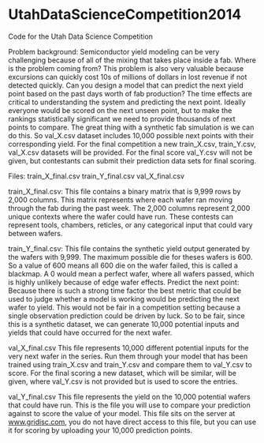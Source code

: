 UtahDataScienceCompetition2014
==============================

Code for the Utah Data Science Competition

Problem background: Semiconductor yield modeling can be very challenging because of all of the mixing that takes place inside a fab. Where is the problem coming from? This problem is also very valuable because excursions can quickly cost 10s of millions of dollars in lost revenue if not detected quickly. Can you design a model that can predict the next yield point based on the past days worth of fab production? The time effects are critical to understanding the system and predicting the next point. Ideally everyone would be scored on the next unseen point, but to make the rankings statistically significant we need to provide thousands of next points to compare. The great thing with a synthetic fab simulation is we can do this. So val_X.csv dataset includes 10,000 possible next points with their corresponding yield. For the final competition a new train_X.csv, train_Y.csv, val_X.csv datasets will be provided. For the final score val_Y.csv will not be given, but contestants can submit their prediction data sets for final scoring.

Files:
train_X_final.csv
train_Y_final.csv
val_X_final.csv

train_X_final.csv: This file contains a binary matrix that is 9,999 rows by 2,000 columns. This matrix represents where each wafer ran moving through the fab during the past week. The 2,000 columns represent 2,000 unique contexts where the wafer could have run. These contests can represent tools, chambers, reticles, or any categorical input that could vary between wafers.

train_Y_final.csv: This file contains the synthetic yield output generated by the wafers with 9,999. The maximum possible die for theses wafers is 600. So a value of 600 means all 600 die on the wafer failed, this is called a blackmap. A 0 would mean a perfect wafer, where all wafers passed, which is highly unlikely because of edge wafer effects.
Predict the next point:
Because there is such a strong time factor the best metric that could be used to judge whether a model is working would be predicting the next wafer to yield. This would not be fair in a competition setting because a single observation prediction could be driven by luck. So to be fair, since this is a synthetic dataset, we can generate 10,000 potential inputs and yields that could have occurred for the next wafer.

val_X_final.csv This file represents 10,000 different potential inputs for the very next wafer in the series. Run them through your model that has been trained using train_X.csv and train_Y.csv and compare them to val_Y.csv to score. For the final scoring a new dataset, which will be similar, will be given, where val_Y.csv is not provided but is used to score the entries.

val_Y_final.csv This file represents the yield on the 10,000 potential wafers that could have run. This is the file you will use to compare your prediction against to score the value of your model. This file sits on the server at www.gridisc.com, you do not have direct access to this file, but you can use it for scoring by uploading your 10,000 prediction points.
